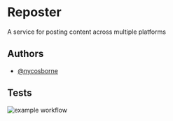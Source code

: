 
# Reposter

A service for posting content across multiple platforms

## Authors

- [@nycosborne](https://www.github.com/nycosborne)


## Tests

![example workflow](https://github.com/nycosborne/reposter/actions/workflows/checks.yml/badge.svg)